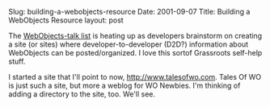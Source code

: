 Slug: building-a-webobjects-resource
Date: 2001-09-07
Title: Building a WebObjects Resource
layout: post

The <a href="http://www.omnigroup.com/mailman/archive/webobjects-talk/">WebObjects-talk list</a> is heating up as developers brainstorm on creating a site (or sites) where developer-to-developer (D2D?) information about WebObjects can be posted/organized. I love this sortof Grassroots self-help stuff.

I started a site that I&#39;ll point to now, http://www.talesofwo.com. Tales Of WO is just such a site, but more a weblog for WO Newbies. I&#39;m thinking of adding a directory to the site, too. We&#39;ll see.
